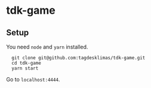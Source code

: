 # tdk-game

## Setup

You need `node` and `yarn` installed.

```
  git clone git@github.com:tagdesklimas/tdk-game.git
  cd tdk-game
  yarn start
```

Go to `localhost:4444`.
